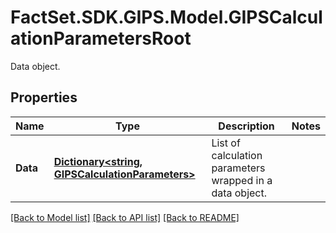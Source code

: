 # FactSet.SDK.GIPS.Model.GIPSCalculationParametersRoot
Data object.

## Properties

Name | Type | Description | Notes
------------ | ------------- | ------------- | -------------
**Data** | [**Dictionary&lt;string, GIPSCalculationParameters&gt;**](GIPSCalculationParameters.md) | List of calculation parameters wrapped in a data object. | 

[[Back to Model list]](../README.md#documentation-for-models) [[Back to API list]](../README.md#documentation-for-api-endpoints) [[Back to README]](../README.md)


